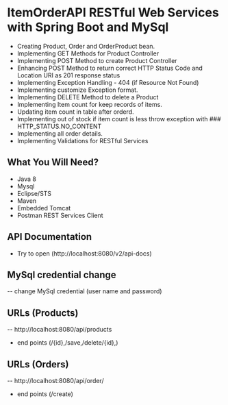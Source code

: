 # ItemOrderAPI RESTful Web Services with Spring Boot and MySql
- Creating Product, Order and OrderProduct bean.
- Implementing GET Methods for Product Controller
- Implementing POST Method to create Product Controller
- Enhancing POST Method to return correct HTTP Status Code and Location URI as 201 response status
- Implementing Exception Handling - 404 (if Resource Not Found)
- Implementing customize Exception format.
- Implementing DELETE Method to delete a Product
- Implementing Item count for keep records of items.
- Updating item count in table after orderd.
- Implementing out of stock if item count is less throw exception with ### HTTP_STATUS.NO_CONTENT
- Implementing all order details.
- Implementing Validations for RESTful Services

## What You Will Need?

- Java 8
- Mysql
- Eclipse/STS
- Maven
- Embedded Tomcat
- Postman REST Services Client

## API Documentation
- Try to open (http://localhost:8080/v2/api-docs)

## MySql credential change
-- change MySql credential (user name and password)

## URLs (Products)
-- http://localhost:8080/api/products
  * end points (/{id},/save,/delete/{id},)
## URLs (Orders)
-- http://localhost:8080/api/order/
  * end points (/create)
